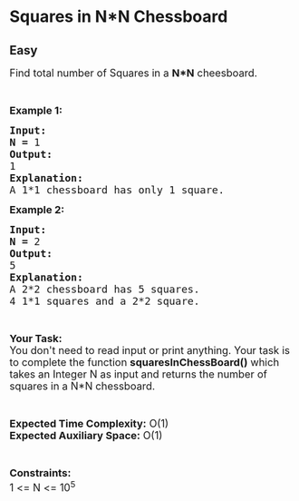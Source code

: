 # Squares in N*N Chessboard
## Easy 
<div class="problem-statement">
                <p></p><p><span style="font-size:18px">Find total number of Squares in a <strong>N*N</strong> cheesboard.</span></p>

<p>&nbsp;</p>

<p><span style="font-size:18px"><strong>Example 1:</strong></span></p>

<pre style="position: relative;"><span style="font-size:18px"><strong>Input:</strong></span>
<span style="font-size:18px"><strong>N = </strong>1</span>
<span style="font-size:18px"><strong>Output:</strong></span>
<span style="font-size:18px">1</span>
<span style="font-size:18px"><strong>Explanation:</strong></span>
<span style="font-size:18px">A 1*1 chessboard has only 1 square.</span><div class="open_grepper_editor" title="Edit &amp; Save To Grepper"></div></pre>

<p><span style="font-size:18px"><strong>Example 2:</strong></span></p>

<pre style="position: relative;"><span style="font-size:18px"><strong>Input:</strong></span>
<span style="font-size:18px"><strong>N = </strong>2</span>
<span style="font-size:18px"><strong>Output:</strong></span>
<span style="font-size:18px">5</span>
<span style="font-size:18px"><strong>Explanation:</strong></span>
<span style="font-size:18px">A 2*2 chessboard has 5 squares.
4 1*1 squares and a 2*2 square.</span>
<div class="open_grepper_editor" title="Edit &amp; Save To Grepper"></div></pre>

<p>&nbsp;</p>

<p><span style="font-size:18px"><strong>Your Task:</strong><br>
You don't need to read input or print anything. Your task is to complete the function <strong>squaresInChessBoard()</strong> which takes an Integer N as input and returns the number of squares in a N*N chessboard.</span></p>

<p>&nbsp;</p>

<p><span style="font-size:18px"><strong>Expected Time Complexity:</strong> O(1)<br>
<strong>Expected Auxiliary Space:</strong> O(1)</span></p>

<p>&nbsp;</p>

<p><span style="font-size:18px"><strong>Constraints:</strong></span><br>
<span style="font-size:18px">1 &lt;= N &lt;= 10<sup>5</sup></span></p>
 <p></p>
            </div>